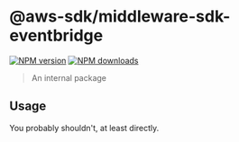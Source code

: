 # @aws-sdk/middleware-sdk-eventbridge

[![NPM version](https://img.shields.io/npm/v/@aws-sdk/middleware-sdk-eventbridge/latest.svg)](https://www.npmjs.com/package/@aws-sdk/middleware-sdk-eventbridge)
[![NPM downloads](https://img.shields.io/npm/dm/@aws-sdk/middleware-sdk-eventbridge.svg)](https://www.npmjs.com/package/@aws-sdk/middleware-sdk-eventbridge)

> An internal package

## Usage

You probably shouldn't, at least directly.

